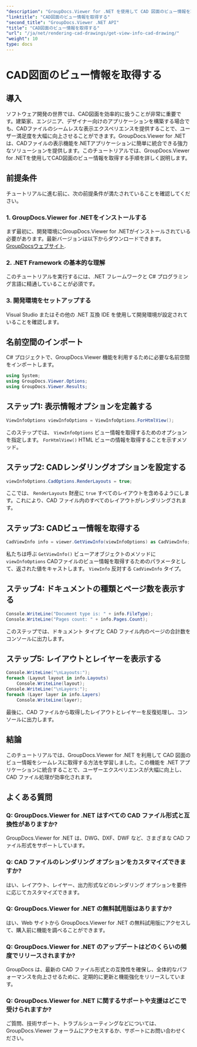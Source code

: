 ```yaml
---
"description": "GroupDocs.Viewer for .NET を使用して CAD 図面のビュー情報を取得する方法を学びます。シームレスな CAD ファイル処理により、.NET アプリケーションを強化します。"
"linktitle": "CAD図面のビュー情報を取得する"
"second_title": "GroupDocs.Viewer .NET API"
"title": "CAD図面のビュー情報を取得する"
"url": "/ja/net/rendering-cad-drawings/get-view-info-cad-drawing/"
"weight": 10
type: docs
---
```

# CAD図面のビュー情報を取得する

## 導入
ソフトウェア開発の世界では、CAD図面を効率的に扱うことが非常に重要です。建築家、エンジニア、デザイナー向けのアプリケーションを構築する場合でも、CADファイルのシームレスな表示エクスペリエンスを提供することで、ユーザー満足度を大幅に向上させることができます。GroupDocs.Viewer for .NETは、CADファイルの表示機能を.NETアプリケーションに簡単に統合できる強力なソリューションを提供します。このチュートリアルでは、GroupDocs.Viewer for .NETを使用してCAD図面のビュー情報を取得する手順を詳しく説明します。
## 前提条件
チュートリアルに進む前に、次の前提条件が満たされていることを確認してください。
### 1. GroupDocs.Viewer for .NETをインストールする
まず最初に、開発環境にGroupDocs.Viewer for .NETがインストールされている必要があります。最新バージョンは以下からダウンロードできます。 [GroupDocsウェブサイト](https://releases。groupdocs.com/viewer/net/).
### 2. .NET Framework の基本的な理解
このチュートリアルを実行するには、.NET フレームワークと C# プログラミング言語に精通していることが必須です。
### 3. 開発環境をセットアップする
Visual Studio またはその他の .NET 互換 IDE を使用して開発環境が設定されていることを確認します。

## 名前空間のインポート
C# プロジェクトで、GroupDocs.Viewer 機能を利用するために必要な名前空間をインポートします。

```csharp
using System;
using GroupDocs.Viewer.Options;
using GroupDocs.Viewer.Results;
```

## ステップ1: 表示情報オプションを定義する
```csharp
ViewInfoOptions viewInfoOptions = ViewInfoOptions.ForHtmlView();
```
このステップでは、 `ViewInfoOptions` ビュー情報を取得するためのオプションを指定します。 `ForHtmlView()` HTML ビューの情報を取得することを示すメソッド。
## ステップ2: CADレンダリングオプションを設定する
```csharp
viewInfoOptions.CadOptions.RenderLayouts = true;
```
ここでは、 `RenderLayouts` 財産に `true` すべてのレイアウトを含めるようにします。これにより、CAD ファイル内のすべてのレイアウトがレンダリングされます。
## ステップ3: CADビュー情報を取得する
```csharp
CadViewInfo info = viewer.GetViewInfo(viewInfoOptions) as CadViewInfo;
```
私たちは呼ぶ `GetViewInfo()` ビューアオブジェクトのメソッドに `viewInfoOptions` CADファイルのビュー情報を取得するためのパラメータとして、返された値をキャストします。 `ViewInfo` 反対する `CadViewInfo` タイプ。
## ステップ4: ドキュメントの種類とページ数を表示する
```csharp
Console.WriteLine("Document type is: " + info.FileType);
Console.WriteLine("Pages count: " + info.Pages.Count);
```
このステップでは、ドキュメント タイプと CAD ファイル内のページの合計数をコンソールに出力します。
## ステップ5: レイアウトとレイヤーを表示する
```csharp
Console.WriteLine("\nLayouts:");
foreach (Layout layout in info.Layouts)
    Console.WriteLine(layout);
Console.WriteLine("\nLayers:");
foreach (Layer layer in info.Layers)
    Console.WriteLine(layer);
```
最後に、CAD ファイルから取得したレイアウトとレイヤーを反復処理し、コンソールに出力します。

## 結論
このチュートリアルでは、GroupDocs.Viewer for .NET を利用して CAD 図面のビュー情報をシームレスに取得する方法を学習しました。この機能を .NET アプリケーションに統合することで、ユーザーエクスペリエンスが大幅に向上し、CAD ファイル処理が効率化されます。
## よくある質問
### Q: GroupDocs.Viewer for .NET はすべての CAD ファイル形式と互換性がありますか?
GroupDocs.Viewer for .NET は、DWG、DXF、DWF など、さまざまな CAD ファイル形式をサポートしています。
### Q: CAD ファイルのレンダリング オプションをカスタマイズできますか?
はい、レイアウト、レイヤー、出力形式などのレンダリング オプションを要件に応じてカスタマイズできます。
### Q: GroupDocs.Viewer for .NET の無料試用版はありますか?
はい、Web サイトから GroupDocs.Viewer for .NET の無料試用版にアクセスして、購入前に機能を調べることができます。
### Q: GroupDocs.Viewer for .NET のアップデートはどのくらいの頻度でリリースされますか?
GroupDocs は、最新の CAD ファイル形式との互換性を確保し、全体的なパフォーマンスを向上させるために、定期的に更新と機能強化をリリースしています。
### Q: GroupDocs.Viewer for .NET に関するサポートや支援はどこで受けられますか?
ご質問、技術サポート、トラブルシューティングなどについては、GroupDocs.Viewer フォーラムにアクセスするか、サポートにお問い合わせください。